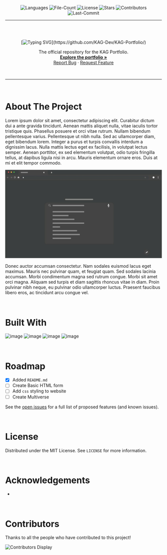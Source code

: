 <div align="center">

![Languages](https://img.shields.io/github/languages/count/GAM-Dev/GAM-Portfolio?color=%237f74c4&style=for-the-badge)
![File-Count](https://img.shields.io/github/directory-file-count/GAM-Dev/GAM-Portfolio?color=%237f74c4&style=for-the-badge)
![License](https://img.shields.io/github/license/GAM-Dev/GAM-Portfolio?color=%237f74c4&style=for-the-badge)
![Stars](https://img.shields.io/github/stars/GAM-Dev/GAM-Portfolio?color=%237f74c4&style=for-the-badge)
![Contributors](https://img.shields.io/github/contributors/GAM-Dev/GAM-Portfolio?color=%237f74c4&style=for-the-badge)
![Last-Commit](https://img.shields.io/github/last-commit/GAM-Dev/GAM-Portfolio?color=%237f74c4&style=for-the-badge)
</div>

---

<!-- PROJECT LOGO -->
<br />
<br />
<div align="center">

  [![Typing SVG](https://readme-typing-svg.herokuapp.com?color=%237F74C4&size=25&center=true&width=600&lines=KAG+Portfolio;Official+Website+for+the+KAGM+Members!)](https://github.com/KAG-Dev/KAG-Portfolio/)

  The official repository for the KAG Portfolio.\
  [**Explore the portfolio »**](https://gam-dev.github.io/GAM-Portfolio/)\
  [Report Bug](https://github.com/KAG-Dev/KAG-Portfolio/issues) · [Request Feature](https://github.com/KAG-Dev/KAG-Portfolio/issues)
</div>
<br />

---
<br />

<!-- ABOUT THE PROJECT -->
# About The Project

Lorem ipsum dolor sit amet, consectetur adipiscing elit. Curabitur dictum dui a ante gravida tincidunt. Aenean mattis aliquet nulla, vitae iaculis tortor tristique quis. Phasellus posuere et orci vitae rutrum. Nullam bibendum pellentesque varius. Pellentesque ut nibh nulla. Sed ac ullamcorper diam, eget bibendum lorem. Integer a purus et turpis convallis interdum a dignissim lacus. Nulla mattis lectus eget ex facilisis, in volutpat lectus semper. Aenean porttitor, ex sed elementum volutpat, odio turpis fringilla tellus, at dapibus ligula nisi in arcu. Mauris elementum ornare eros. Duis at mi et elit tempor commodo.

![Website Screenshot](./src/assets/wbscreenshot.jpg)

Donec auctor accumsan consectetur. Nam sodales euismod lacus eget maximus. Mauris nec pulvinar quam, et feugiat quam. Sed sodales lacinia accumsan. Morbi condimentum magna sed rutrum congue. Morbi sit amet orci magna. Aliquam sed turpis et diam sagittis rhoncus vitae in diam. Proin pulvinar nibh neque, eu pulvinar odio ullamcorper luctus. Praesent faucibus libero eros, ac tincidunt arcu congue vel.

<br />

# Built With

![image](https://img.shields.io/badge/HTML-239120?style=for-the-badge&logo=html5&logoColor=white) 
![image](https://img.shields.io/badge/CSS-239120?&style=for-the-badge&logo=css3&logoColor=white)
![image](https://img.shields.io/badge/JavaScript-F7DF1E?style=for-the-badge&logo=javascript&logoColor=black)
![image](https://img.shields.io/badge/json-5E5C5C?style=for-the-badge&logo=json&logoColor=white)

<br />

<!-- ROADMAP -->
# Roadmap

- [x] Added `README.md`
- [ ] Create Basic HTML form
- [ ] Add `css` styling to website
- [ ] Create Multiverse

See the [open issues](https://github.com/KAG-Dev/KAG-Portfolio/issues) for a full list of proposed features (and known issues).

<br />

<!-- LICENSE -->
# License

Distributed under the MIT License. See `LICENSE` for more information.

<br />

<!-- ACKNOWLEDGMENTS -->
# Acknowledgements

*

<br />

<!-- CONTRIBUTORS -->
# Contributors

Thanks to all the people who have contributed to this project!

![Contributors Display](https://badges.pufler.dev/contributors/KAG-Dev/KAG-Portfolio?size=50&padding=10&bots=true)
